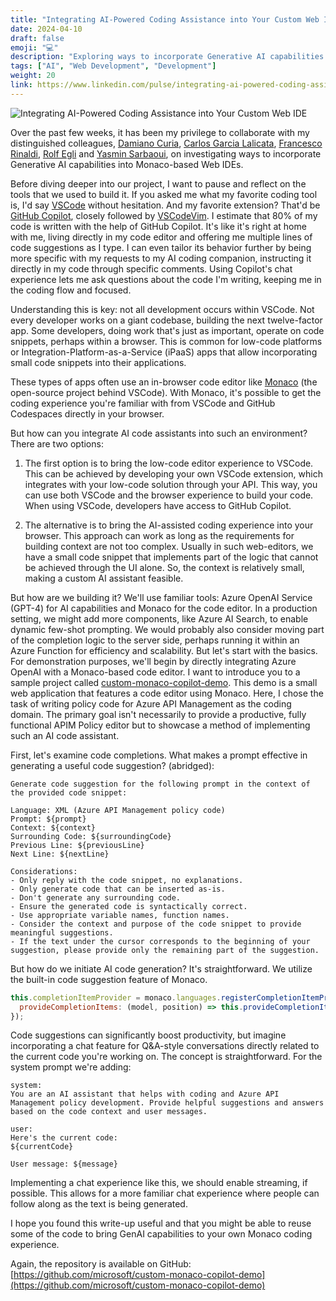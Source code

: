 ```yaml
---
title: "Integrating AI-Powered Coding Assistance into Your Custom Web IDE"
date: 2024-04-10
draft: false
emoji: "💻"
description: "Exploring ways to incorporate Generative AI capabilities into Monaco-based Web IDEs for enhanced coding experiences."
tags: ["AI", "Web Development", "Development"]
weight: 20
link: https://www.linkedin.com/pulse/integrating-ai-powered-coding-assistance-your-custom-web-aymen-furter-pahce/
---
```


![Integrating AI-Powered Coding Assistance into Your Custom Web IDE](/images/ai-powered-coding-assistance.png)

Over the past few weeks, it has been my privilege to collaborate with my distinguished colleagues, [Damiano Curia](https://ch.linkedin.com/in/damianocuria), [Carlos Garcia Lalicata](https://ch.linkedin.com/in/carlosgarcialalicata), [Francesco Rinaldi](https://ch.linkedin.com/in/frarin), [Rolf Egli](https://ch.linkedin.com/in/rolf-egli-32251513a) and [Yasmin Sarbaoui](https://ch.linkedin.com/in/yasmin-sarbaoui), on investigating ways to incorporate Generative AI capabilities into Monaco-based Web IDEs.

Before diving deeper into our project, I want to pause and reflect on the tools that we used to build it. If you asked me what my favorite coding tool is, I'd say [VSCode](https://code.visualstudio.com/) without hesitation. And my favorite extension? That'd be [GitHub Copilot](https://github.com/features/copilot), closely followed by [VSCodeVim](https://github.com/VSCodeVim/Vim). I estimate that 80% of my code is written with the help of GitHub Copilot. It's like it's right at home with me, living directly in my code editor and offering me multiple lines of code suggestions as I type. I can even tailor its behavior further by being more specific with my requests to my AI coding companion, instructing it directly in my code through specific comments. Using Copilot's chat experience lets me ask questions about the code I'm writing, keeping me in the coding flow and focused.

Understanding this is key: not all development occurs within VSCode. Not every developer works on a giant codebase, building the next twelve-factor app. Some developers, doing work that's just as important, operate on code snippets, perhaps within a browser. This is common for low-code platforms or Integration-Platform-as-a-Service (iPaaS) apps that allow incorporating small code snippets into their applications. 

These types of apps often use an in-browser code editor like [Monaco](https://github.com/microsoft/monaco-editor) (the open-source project behind VSCode). With Monaco, it's possible to get the coding experience you're familiar with from VSCode and GitHub Codespaces directly in your browser. 

But how can you integrate AI code assistants into such an environment? There are two options:

1. The first option is to bring the low-code editor experience to VSCode. This can be achieved by developing your own VSCode extension, which integrates with your low-code solution through your API. This way, you can use both VSCode and the browser experience to build your code. When using VSCode, developers have access to GitHub Copilot.

2. The alternative is to bring the AI-assisted coding experience into your browser. This approach can work as long as the requirements for building context are not too complex. Usually in such web-editors, we have a small code snippet that implements part of the logic that cannot be achieved through the UI alone. So, the context is relatively small, making a custom AI assistant feasible.

But how are we building it? We'll use familiar tools: Azure OpenAI Service (GPT-4) for AI capabilities and Monaco for the code editor. In a production setting, we might add more components, like Azure AI Search, to enable dynamic few-shot prompting. We would probably also consider moving part of the completion logic to the server side, perhaps running it within an Azure Function for efficiency and scalability. But let's start with the basics. For demonstration purposes, we'll begin by directly integrating Azure OpenAI with a Monaco-based code editor. I want to introduce you to a sample project called [custom-monaco-copilot-demo](https://github.com/microsoft/custom-monaco-copilot-demo). This demo is a small web application that features a code editor using Monaco. Here, I chose the task of writing policy code for Azure API Management as the coding domain. The primary goal isn't necessarily to provide a productive, fully functional APIM Policy editor but to showcase a method of implementing such an AI code assistant.

First, let's examine code completions. What makes a prompt effective in generating a useful code suggestion? (abridged):

```
Generate code suggestion for the following prompt in the context of the provided code snippet:

Language: XML (Azure API Management policy code)
Prompt: ${prompt}
Context: ${context}
Surrounding Code: ${surroundingCode}
Previous Line: ${previousLine}
Next Line: ${nextLine}

Considerations:
- Only reply with the code snippet, no explanations.
- Only generate code that can be inserted as-is.
- Don't generate any surrounding code.
- Ensure the generated code is syntactically correct.
- Use appropriate variable names, function names.
- Consider the context and purpose of the code snippet to provide meaningful suggestions.
- If the text under the cursor corresponds to the beginning of your suggestion, please provide only the remaining part of the suggestion.
```

But how do we initiate AI code generation? It's straightforward. We utilize the built-in code suggestion feature of Monaco.

```javascript
this.completionItemProvider = monaco.languages.registerCompletionItemProvider('xml', {
  provideCompletionItems: (model, position) => this.provideCompletionItems(model, position),
});
```

Code suggestions can significantly boost productivity, but imagine incorporating a chat feature for Q&A-style conversations directly related to the current code you're working on. The concept is straightforward. For the system prompt we're adding:

```
system:
You are an AI assistant that helps with coding and Azure API Management policy development. Provide helpful suggestions and answers based on the code context and user messages.

user:
Here's the current code:
${currentCode}

User message: ${message}
```

Implementing a chat experience like this, we should enable streaming, if possible. This allows for a more familiar chat experience where people can follow along as the text is being generated.

I hope you found this write-up useful and that you might be able to reuse some of the code to bring GenAI capabilities to your own Monaco coding experience. 

Again, the repository is available on GitHub: [https://github.com/microsoft/custom-monaco-copilot-demo](https://github.com/microsoft/custom-monaco-copilot-demo)